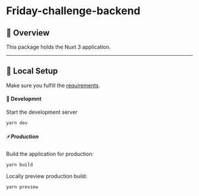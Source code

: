 # Friday-challenge-backend

<!--Overvoew session-->

## 👀 Overview

This package holds the Nuxt 3 application.

---

<!--Running session-->

## 🚀 Local Setup

Make sure you fulfill the [requirements](https://github.com/K-Schaeffer/friday-challenge#requirements).

#### 🎲 Developmnt

Start the development server

```bash
yarn dev
```

##### ⚡ Production

Build the application for production:

```bash
yarn build
```

Locally preview production build:

```bash
yarn preview
```
